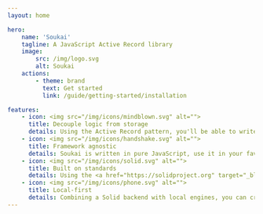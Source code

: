 ```yaml
---
layout: home

hero:
    name: 'Soukai'
    tagline: A JavaScript Active Record library
    image:
        src: /img/logo.svg
        alt: Soukai
    actions:
        - theme: brand
          text: Get started
          link: /guide/getting-started/installation

features:
    - icon: <img src="/img/icons/mindblown.svg" alt="">
      title: Decouple logic from storage
      details: Using the Active Record pattern, you'll be able to write code that is independent from storage. Use engines to configure how the data is persisted.
    - icon: <img src="/img/icons/handshake.svg" alt="">
      title: Framework agnostic
      details: Soukai is written in pure JavaScript, use it in your favorite frameworks.
    - icon: <img src="/img/icons/solid.svg" alt="">
      title: Built on standards
      details: Using the <a href="https://solidproject.org" target="_blank">Solid Protocol</a>, you can make decentralized applications with RDF and Linked Data.
    - icon: <img src="/img/icons/phone.svg" alt="">
      title: Local-first
      details: Combining a Solid backend with local engines, you can create local-first apps. With history tracking and conflict resolution built-in thanks to CRDTs.
---
```

